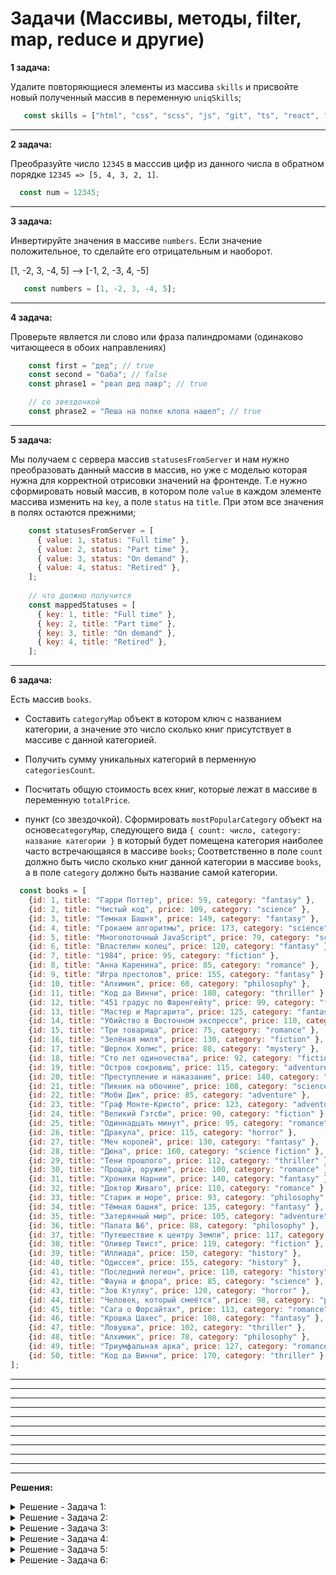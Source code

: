 # Задачи (Массивы, методы, filter, map, reduce и другие)

**1 задача:**

Удалите повторяющиеся элементы из массива `skills` и присвойте новый полученный массив в переменную `uniqSkills`;

```JavaScript
   const skills = ["html", "css", "scss", "js", "git", "ts", "react", "git", "angular", "js"];
```

<hr/>

**2 задача:**

Преобразуйте число `12345` в масссив цифр из данного числа в обратном порядке
`12345 => [5, 4, 3, 2, 1]`.

```JavaScript
  const num = 12345;
```

<hr/>

**3 задача:**

Инвертируйте значения в массиве `numbers`. Если значение положительное, то сделайте его отрицательным и наоборот. 

[1, -2, 3, -4, 5] --> [-1, 2, -3, 4, -5]

```JavaScript
   const numbers = [1, -2, 3, -4, 5];
```

<hr/>

**4 задача:**

Проверьте является ли слово или фраза палиндромами (одинаково читающееся в обоих направлениях)

```JavaScript
    const first = "дед"; // true
    const second = "баба"; // false
    const phrase1 = "рвал дед лавр"; // true

    // со звездочкой
    const phrase2 = "Леша на полке клопа нашел"; // true
```

<hr/>

**5 задача:**

Мы получаем с сервера массив `statusesFromServer` и нам нужно преобразовать данный массив в
массив, но уже с моделью которая нужна для корректной отрисовки значений на фронтенде. 
Т.е нужно сформировать новый массив, в котором поле `value` в каждом элементе массива изменить на `key`, а поле `status` на `title`. При этом все значения в полях остаются прежними;

```JavaScript
    const statusesFromServer = [
      { value: 1, status: "Full time" },
      { value: 2, status: "Part time" },
      { value: 3, status: "On demand" },
      { value: 4, status: "Retired" },
    ];
    
    // что должно получится
    const mappedStatuses = [
      { key: 1, title: "Full time" },
      { key: 2, title: "Part time" },
      { key: 3, title: "On demand" },
      { key: 4, title: "Retired" },
    ];
```

<hr/>

**6 задача:**

Есть массив `books`.
- Составить `categoryMap` объект в котором ключ с названием категории, а значение это
число сколько книг присутствует в массиве с данной категорией.
- Получить сумму уникальных категорий в перменную `categoriesCount`.
- Посчитать общую стоимость всех книг, которые лежат в массиве в переменную `totalPrice`.

- пункт (со звездочкой). Сформировать `mostPopularCategory` объект на основе`categoryMap`, следующего вида `{ count: число, category: название категории }`
в который будет помещена категория наиболее часто встречающаяся в массиве `books`;
Соответственно в поле `count` должно быть число сколько книг данной категории в массиве `books`, а в поле `category` должно быть название самой категории.

```JavaScript
  const books = [
    {id: 1, title: "Гарри Поттер", price: 59, category: "fantasy" },
    {id: 2, title: "Чистый код", price: 109, category: "science" },
    {id: 3, title: "Темная Башня", price: 149, category: "fantasy" },
    {id: 4, title: "Грокаем алгоритмы", price: 173, category: "science" },
    {id: 5, title: "Многопоточный JavaScript", price: 79, category: "science" },
    {id: 6, title: "Властелин колец", price: 120, category: "fantasy" },
    {id: 7, title: "1984", price: 95, category: "fiction" },
    {id: 8, title: "Анна Каренина", price: 85, category: "romance" },
    {id: 9, title: "Игра престолов", price: 155, category: "fantasy" },
    {id: 10, title: "Алхимик", price: 60, category: "philosophy" },
    {id: 11, title: "Код да Винчи", price: 180, category: "thriller" },
    {id: 12, title: "451 градус по Фаренгейту", price: 99, category: "fiction" },
    {id: 13, title: "Мастер и Маргарита", price: 125, category: "fantasy" },
    {id: 14, title: "Убийство в Восточном экспрессе", price: 110, category: "mystery" },
    {id: 15, title: "Три товарища", price: 75, category: "romance" },
    {id: 16, title: "Зелёная миля", price: 130, category: "fiction" },
    {id: 17, title: "Шерлок Холмс", price: 88, category: "mystery" },
    {id: 18, title: "Сто лет одиночества", price: 92, category: "fiction" },
    {id: 19, title: "Остров сокровищ", price: 115, category: "adventure" },
    {id: 20, title: "Преступление и наказание", price: 140, category: "philosophy" },
    {id: 21, title: "Пикник на обочине", price: 108, category: "science fiction" },
    {id: 22, title: "Моби Дик", price: 85, category: "adventure" },
    {id: 23, title: "Граф Монте-Кристо", price: 123, category: "adventure" },
    {id: 24, title: "Великий Гэтсби", price: 90, category: "fiction" },
    {id: 25, title: "Одиннадцать минут", price: 95, category: "romance" },
    {id: 26, title: "Дракула", price: 115, category: "horror" },
    {id: 27, title: "Меч королей", price: 130, category: "fantasy" },
    {id: 28, title: "Дюна", price: 160, category: "science fiction" },
    {id: 29, title: "Тени прошлого", price: 112, category: "thriller" },
    {id: 30, title: "Прощай, оружие", price: 100, category: "romance" },
    {id: 31, title: "Хроники Нарнии", price: 140, category: "fantasy" },
    {id: 32, title: "Доктор Живаго", price: 110, category: "romance" },
    {id: 33, title: "Старик и море", price: 93, category: "philosophy" },
    {id: 34, title: "Тёмная башня", price: 135, category: "fantasy" },
    {id: 35, title: "Затерянный мир", price: 105, category: "adventure" },
    {id: 36, title: "Палата №6", price: 88, category: "philosophy" },
    {id: 37, title: "Путешествие к центру Земли", price: 117, category: "adventure" },
    {id: 38, title: "Оливер Твист", price: 119, category: "fiction" },
    {id: 39, title: "Иллиада", price: 150, category: "history" },
    {id: 40, title: "Одиссея", price: 155, category: "history" },
    {id: 41, title: "Последний легион", price: 110, category: "history" },
    {id: 42, title: "Фауна и флора", price: 85, category: "science" },
    {id: 43, title: "Зов Ктулху", price: 120, category: "horror" },
    {id: 44, title: "Человек, который смеётся", price: 98, category: "philosophy" },
    {id: 45, title: "Сага о Форсайтах", price: 113, category: "romance" },
    {id: 46, title: "Крошка Цахес", price: 108, category: "fantasy" },
    {id: 47, title: "Ловушка", price: 102, category: "thriller" },
    {id: 48, title: "Алхимик", price: 78, category: "philosophy" },
    {id: 49, title: "Триумфальная арка", price: 127, category: "romance" },
    {id: 50, title: "Код да Винчи", price: 170, category: "thriller" }
];
```

<hr/>


<hr/>
<hr/>
<hr/>
<hr/>
<hr/>
<hr/>
<hr/>
<hr/>
<hr/>
<hr/>

**Решения:**

<details>
    <summary>Решение - Задача 1: </summary>

```
  const skills = ["html", "css", "scss", "js", "git", "ts", "react", "git", "angular", "js"];
  const uniqSkills = skills.filter((skill, index, thisArr) => index === thisArr.indexOf(skill));

  console.log(uniqSkills);
```
</details>

<details>
    <summary>Решение - Задача 2: </summary>

```
  const num = 12345;

  // const resultArray = num.toString().split("").map(Number).reverse();
  const resultArray = Array.from(String(num), Number).reverse();

  console.log(resultArray); // [5, 4, 3, 2, 1]
```
</details>

<details>
    <summary>Решение - Задача 3: </summary>

```
  const numbers = [1, -2, 3, -4, 5, 0];
  // const invertedNumbers = numbers.map(value => value < 0 ? Math.abs(value) : -value);
  const invertedNumbers = numbers.map(value => -value);

  console.log(invertedNumbers);
```
</details>

<details>
    <summary>Решение - Задача 4: </summary>

```
    const first = "дед";
    const second = "баба";
    const phrase1 = "рвал дед лавр";
    const phrase2 = "Леша на полке клопа нашел";

    const isFirstPalindrome = first === first.split("").reverse().join(""); // true
    const isSecondPalindrome = second === second.split("").reverse().join(""); // false

    const isPhrase1Palindrome = phrase1 === phrase1.split("").reverse().join(""); // true

    const trimmedPhrase2 = phrase2.toLowerCase().replaceAll(" ", "");
    const isPhrase2Palindrome = trimmedPhrase2 === trimmedPhrase2.split("").reverse().join(""); // true
```
</details>

<details>
    <summary>Решение - Задача 5: </summary>

```
  const statusesFromServer = [
      { value: 1, status: "Full time" },
      { value: 2, status: "Part time" },
      { value: 3, status: "On demand" },
      { value: 4, status: "Retired" },
    ];

  const mappedStatuses = statusesFromServer.map((status) => {
    return {
      key: status.value,
      title: status.status
    }
  })
```
</details>

<details>
    <summary>Решение - Задача 6: </summary>

```
const books = [
    {id: 1, title: "Гарри Поттер", price: 59, category: "fantasy" },
    {id: 2, title: "Чистый код", price: 109, category: "science" },
    {id: 3, title: "Темная Башня", price: 149, category: "fantasy" },
    {id: 4, title: "Грокаем алгоритмы", price: 173, category: "science" },
    {id: 5, title: "Многопоточный JavaScript", price: 79, category: "science" },
    {id: 6, title: "Властелин колец", price: 120, category: "fantasy" },
    {id: 7, title: "1984", price: 95, category: "fiction" },
    {id: 8, title: "Анна Каренина", price: 85, category: "romance" },
    {id: 9, title: "Игра престолов", price: 155, category: "fantasy" },
    {id: 10, title: "Алхимик", price: 60, category: "philosophy" },
    {id: 11, title: "Код да Винчи", price: 180, category: "thriller" },
    {id: 12, title: "451 градус по Фаренгейту", price: 99, category: "fiction" },
    {id: 13, title: "Мастер и Маргарита", price: 125, category: "fantasy" },
    {id: 14, title: "Убийство в Восточном экспрессе", price: 110, category: "mystery" },
    {id: 15, title: "Три товарища", price: 75, category: "romance" },
    {id: 16, title: "Зелёная миля", price: 130, category: "fiction" },
    {id: 17, title: "Шерлок Холмс", price: 88, category: "mystery" },
    {id: 18, title: "Сто лет одиночества", price: 92, category: "fiction" },
    {id: 19, title: "Остров сокровищ", price: 115, category: "adventure" },
    {id: 20, title: "Преступление и наказание", price: 140, category: "philosophy" },
    {id: 21, title: "Пикник на обочине", price: 108, category: "science fiction" },
    {id: 22, title: "Моби Дик", price: 85, category: "adventure" },
    {id: 23, title: "Граф Монте-Кристо", price: 123, category: "adventure" },
    {id: 24, title: "Великий Гэтсби", price: 90, category: "fiction" },
    {id: 25, title: "Одиннадцать минут", price: 95, category: "romance" },
    {id: 26, title: "Дракула", price: 115, category: "horror" },
    {id: 27, title: "Меч королей", price: 130, category: "fantasy" },
    {id: 28, title: "Дюна", price: 160, category: "science fiction" },
    {id: 29, title: "Тени прошлого", price: 112, category: "thriller" },
    {id: 30, title: "Прощай, оружие", price: 100, category: "romance" },
    {id: 31, title: "Хроники Нарнии", price: 140, category: "fantasy" },
    {id: 32, title: "Доктор Живаго", price: 110, category: "romance" },
    {id: 33, title: "Старик и море", price: 93, category: "philosophy" },
    {id: 34, title: "Тёмная башня", price: 135, category: "fantasy" },
    {id: 35, title: "Затерянный мир", price: 105, category: "adventure" },
    {id: 36, title: "Палата №6", price: 88, category: "philosophy" },
    {id: 37, title: "Путешествие к центру Земли", price: 117, category: "adventure" },
    {id: 38, title: "Оливер Твист", price: 119, category: "fiction" },
    {id: 39, title: "Иллиада", price: 150, category: "history" },
    {id: 40, title: "Одиссея", price: 155, category: "history" },
    {id: 41, title: "Последний легион", price: 110, category: "history" },
    {id: 42, title: "Фауна и флора", price: 85, category: "science" },
    {id: 43, title: "Зов Ктулху", price: 120, category: "horror" },
    {id: 44, title: "Человек, который смеётся", price: 98, category: "philosophy" },
    {id: 45, title: "Сага о Форсайтах", price: 113, category: "romance" },
    {id: 46, title: "Крошка Цахес", price: 108, category: "fantasy" },
    {id: 47, title: "Ловушка", price: 102, category: "thriller" },
    {id: 48, title: "Алхимик", price: 78, category: "philosophy" },
    {id: 49, title: "Триумфальная арка", price: 127, category: "romance" },
    {id: 50, title: "Код да Винчи", price: 170, category: "thriller" }
];

let categoriesCount = 0;
let totalPrice = 0;

const categoryMap = books.reduce((res, book) => {
    if (book.category in res) {
        res[book.category]++;
    } else {
        res[book.category] = 1;
        categoriesCount++;
    }

    totalPrice += book.price;

    return res;
}, {});

console.log(categoryMap);
console.log(categoriesCount);
console.log(totalPrice);

const mostPopularCategory = Object.entries(categoryMap).reduce((result, category) => {
  if (category[1] > result.count) {
    result.count = category[1];
    result.category = category[0];
  }

  return result;
}, {count: 0});

console.log(mostPopularCategory.category, mostPopularCategory.count);
```
</details>
